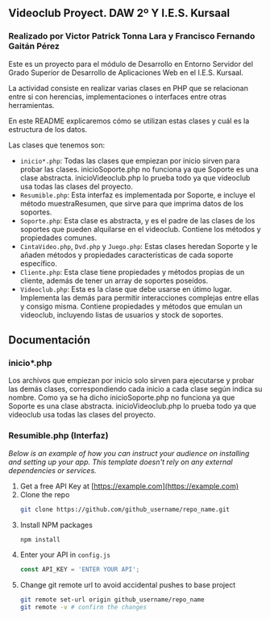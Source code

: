 ## Videoclub Proyect. DAW 2º Y I.E.S. Kursaal
### Realizado por Victor Patrick Tonna Lara y Francisco Fernando Gaitán Pérez

Este es un proyecto para el módulo de Desarrollo en Entorno Servidor del Grado Superior de Desarrollo de Aplicaciones Web en el I.E.S. Kursaal.

La actividad consiste en realizar varias clases en PHP que se relacionan entre si con herencias, implementaciones o interfaces entre otras herramientas.

En este README explicaremos cómo se utilizan estas clases y cuál es la estructura de los datos.

Las clases que tenemos son:
* `inicio*.php`: Todas las clases que empiezan por inicio sirven para probar las clases. inicioSoporte.php no funciona ya que Soporte es una clase abstracta. inicioVideoclub.php lo prueba todo ya que videoclub usa todas las clases del proyecto.
* `Resumible.php`: Esta interfaz es implementada por Soporte, e incluye el método muestraResumen, que sirve para que imprima datos de los soportes.
* `Soporte.php`: Esta clase es abstracta, y es el padre de las clases de los soportes que pueden alquilarse en el videoclub. Contiene los métodos y propiedades comunes.
* `CintaVideo.php`, `Dvd.php` y `Juego.php`: Estas clases heredan Soporte y le añaden métodos y propiedades características de cada soporte específico.
* `Cliente.php`: Esta clase tiene propiedades y métodos propias de un cliente, además de tener un array de soportes poseídos.
* `Videoclub.php`: Esta es la clase que debe usarse en útimo lugar. Implementa las demás para permitir interacciones complejas entre ellas y consigo misma. Contiene propiedades y métodos que emulan un videoclub, incluyendo listas de usuarios y stock de soportes.

## Documentación

### inicio*.php

Los archivos que empiezan por inicio solo sirven para ejecutarse y probar las demás clases, correspondiendo cada inicio a cada clase según indica su nombre. Como ya se ha dicho inicioSoporte.php no funciona ya que Soporte es una clase abstracta. inicioVideoclub.php lo prueba todo ya que videoclub usa todas las clases del proyecto.

### Resumible.php (Interfaz)

_Below is an example of how you can instruct your audience on installing and setting up your app. This template doesn't rely on any external dependencies or services._

1. Get a free API Key at [https://example.com](https://example.com)
2. Clone the repo
   ```sh
   git clone https://github.com/github_username/repo_name.git
   ```
3. Install NPM packages
   ```sh
   npm install
   ```
4. Enter your API in `config.js`
   ```js
   const API_KEY = 'ENTER YOUR API';
   ```
5. Change git remote url to avoid accidental pushes to base project
   ```sh
   git remote set-url origin github_username/repo_name
   git remote -v # confirm the changes
   ```
